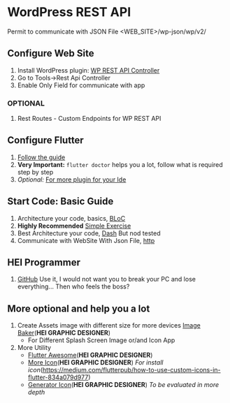 # WordPress REST API

Permit to communicate with JSON File
<WEB_SITE>/wp-json/wp/v2/


## Configure Web Site

1. Install WordPress plugin: [WP REST API Controller](https://it.wordpress.org/plugins/wp-rest-api-controller/)
2. Go to Tools->Rest Api Controller
3. Enable Only Field for communicate with app


### OPTIONAL

1. Rest Routes - Custom Endpoints for WP REST API


## Configure Flutter

1. [Follow the guide](https://flutter.dev/docs/get-started/install)
2. **Very Important:** `flutter doctor` helps you a lot, follow what is required step by step
3. _Optional:_ [For more plugin for your Ide](IntelliJ%20Plugins)


## Start Code: Basic Guide

1. Architecture your code, basics, [BLoC](https://www.didierboelens.com/2018/08/reactive-programming---streams---bloc/)
2. **Highly Recommended** [Simple Exercise](https://medium.com/flutter-community/flutter-bloc-with-streams-6ed8d0a63bb8)
3. Best Architecture your code, [Dash](https://medium.com/flutter-community/announcing-dash-bloc-provider-made-easy-985f84a68f22) But nod tested
4. Communicate with WebSite With Json File, [http](http://virtuooza.com/build-android-application-using-flutter-wordpress-api/)


## HEI Programmer

1. [GitHub](https://github.com/) Use it, I would not want you to break your PC and lose everything... Then who feels the boss?


## More optional and help you a lot

1. Create Assets image with different size for more devices [Image Baker](https://www.img-bak.in/m2wZuANTIM3gHiBQPMEeqiEr1gqP8wAB/)(**HEI GRAPHIC DESIGNER**)
    - For Different Splash Screen Image or/and Icon App
2. More Utility
    - [Flutter Awesome](https://github.com/Solido/awesome-flutter/blob/master/README.md)(**HEI GRAPHIC DESIGNER**)
    - [More Icon](http://fluttericon.com/)(**HEI GRAPHIC DESIGNER**) _For install icon_(https://medium.com/flutterpub/how-to-use-custom-icons-in-flutter-834a079d977)
    - [Generator Icon](https://romannurik.github.io/AndroidAssetStudio/index.html)(**HEI GRAPHIC DESIGNER**) _To be evaluated in more depth_
